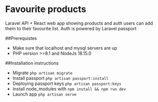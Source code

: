 # Favourite products
Laravel API + React web app showing products and auth users can add them to their favourite list. Auth is powered by 
Laravel passport

##Prerequistes
* Make sure that localhost and mysql servers are up
* PHP version >=8.1 and NodeJs 18.15.0

##Installation instructions
* Migrate ```php artisan migrate```
* Install passport ```php artisan passport:install```
* Deploying passport keys ```php artisan passport:keys```
* Install node_modules with ```npm install && npm run dev``` 
* Launch app ```php artisan serve```
